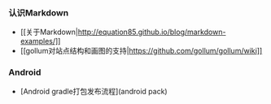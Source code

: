 <!-- --- title:Li的文章 -->
### 认识Markdown
* [[关于Markdown|http://equation85.github.io/blog/markdown-examples/]]
* [[gollum对站点结构和画图的支持|https://github.com/gollum/gollum/wiki]]

### Android
* [Android gradle打包发布流程](android pack)